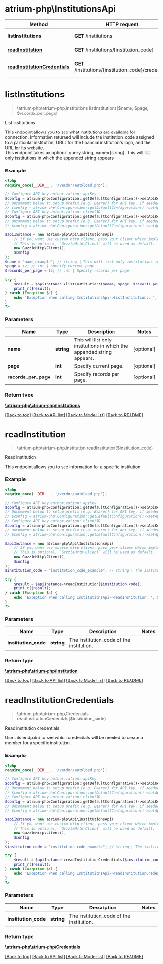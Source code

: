 # atrium-php\InstitutionsApi

Method | HTTP request | Description
------------- | ------------- | -------------
[**listInstitutions**](InstitutionsApi.md#listInstitutions) | **GET** /institutions | List institutions
[**readInstitution**](InstitutionsApi.md#readInstitution) | **GET** /institutions/{institution_code} | Read institution
[**readInstitutionCredentials**](InstitutionsApi.md#readInstitutionCredentials) | **GET** /institutions/{institution_code}/credentials | Read institution credentials


# **listInstitutions**
> \atrium-php\atrium-php\Institutions listInstitutions($name, $page, $records_per_page)

List institutions

This endpoint allows you to see what institutions are available for connection. Information returned will include the institution_code assigned to a particular institution, URLs for the financial institution's logo, and the URL for its website.<br> This endpoint takes an optional query string, name={string}. This will list only institutions in which the appended string appears.

### Example
```php
<?php
require_once(__DIR__ . '/vendor/autoload.php');

// Configure API key authorization: apiKey
$config = atrium-php\Configuration::getDefaultConfiguration()->setApiKey('MX-API-Key', 'YOUR_API_KEY');
// Uncomment below to setup prefix (e.g. Bearer) for API key, if needed
// $config = atrium-php\Configuration::getDefaultConfiguration()->setApiKeyPrefix('MX-API-Key', 'Bearer');
// Configure API key authorization: clientID
$config = atrium-php\Configuration::getDefaultConfiguration()->setApiKey('MX-Client-ID', 'YOUR_API_KEY');
// Uncomment below to setup prefix (e.g. Bearer) for API key, if needed
// $config = atrium-php\Configuration::getDefaultConfiguration()->setApiKeyPrefix('MX-Client-ID', 'Bearer');

$apiInstance = new atrium-php\Api\InstitutionsApi(
    // If you want use custom http client, pass your client which implements `GuzzleHttp\ClientInterface`.
    // This is optional, `GuzzleHttp\Client` will be used as default.
    new GuzzleHttp\Client(),
    $config
);
$name = "name_example"; // string | This will list only institutions in which the appended string appears.
$page = 12; // int | Specify current page.
$records_per_page = 12; // int | Specify records per page.

try {
    $result = $apiInstance->listInstitutions($name, $page, $records_per_page);
    print_r($result);
} catch (Exception $e) {
    echo 'Exception when calling InstitutionsApi->listInstitutions: ', $e->getMessage(), PHP_EOL;
}
?>
```

### Parameters

Name | Type | Description  | Notes
------------- | ------------- | ------------- | -------------
 **name** | **string**| This will list only institutions in which the appended string appears. | [optional]
 **page** | **int**| Specify current page. | [optional]
 **records_per_page** | **int**| Specify records per page. | [optional]

### Return type

[**\atrium-php\atrium-php\Institutions**](../Model/Institutions.md)

[[Back to top]](#) [[Back to API list]](../../README.md#documentation-for-api-endpoints) [[Back to Model list]](../../README.md#documentation-for-models) [[Back to README]](../../README.md)

# **readInstitution**
> \atrium-php\atrium-php\Institution readInstitution($institution_code)

Read institution

This endpoint allows you to see information for a specific institution.

### Example
```php
<?php
require_once(__DIR__ . '/vendor/autoload.php');

// Configure API key authorization: apiKey
$config = atrium-php\Configuration::getDefaultConfiguration()->setApiKey('MX-API-Key', 'YOUR_API_KEY');
// Uncomment below to setup prefix (e.g. Bearer) for API key, if needed
// $config = atrium-php\Configuration::getDefaultConfiguration()->setApiKeyPrefix('MX-API-Key', 'Bearer');
// Configure API key authorization: clientID
$config = atrium-php\Configuration::getDefaultConfiguration()->setApiKey('MX-Client-ID', 'YOUR_API_KEY');
// Uncomment below to setup prefix (e.g. Bearer) for API key, if needed
// $config = atrium-php\Configuration::getDefaultConfiguration()->setApiKeyPrefix('MX-Client-ID', 'Bearer');

$apiInstance = new atrium-php\Api\InstitutionsApi(
    // If you want use custom http client, pass your client which implements `GuzzleHttp\ClientInterface`.
    // This is optional, `GuzzleHttp\Client` will be used as default.
    new GuzzleHttp\Client(),
    $config
);
$institution_code = "institution_code_example"; // string | The institution_code of the institution.

try {
    $result = $apiInstance->readInstitution($institution_code);
    print_r($result);
} catch (Exception $e) {
    echo 'Exception when calling InstitutionsApi->readInstitution: ', $e->getMessage(), PHP_EOL;
}
?>
```

### Parameters

Name | Type | Description  | Notes
------------- | ------------- | ------------- | -------------
 **institution_code** | **string**| The institution_code of the institution. |

### Return type

[**\atrium-php\atrium-php\Institution**](../Model/Institution.md)

[[Back to top]](#) [[Back to API list]](../../README.md#documentation-for-api-endpoints) [[Back to Model list]](../../README.md#documentation-for-models) [[Back to README]](../../README.md)

# **readInstitutionCredentials**
> \atrium-php\atrium-php\Credentials readInstitutionCredentials($institution_code)

Read institution credentials

Use this endpoint to see which credentials will be needed to create a member for a specific institution.

### Example
```php
<?php
require_once(__DIR__ . '/vendor/autoload.php');

// Configure API key authorization: apiKey
$config = atrium-php\Configuration::getDefaultConfiguration()->setApiKey('MX-API-Key', 'YOUR_API_KEY');
// Uncomment below to setup prefix (e.g. Bearer) for API key, if needed
// $config = atrium-php\Configuration::getDefaultConfiguration()->setApiKeyPrefix('MX-API-Key', 'Bearer');
// Configure API key authorization: clientID
$config = atrium-php\Configuration::getDefaultConfiguration()->setApiKey('MX-Client-ID', 'YOUR_API_KEY');
// Uncomment below to setup prefix (e.g. Bearer) for API key, if needed
// $config = atrium-php\Configuration::getDefaultConfiguration()->setApiKeyPrefix('MX-Client-ID', 'Bearer');

$apiInstance = new atrium-php\Api\InstitutionsApi(
    // If you want use custom http client, pass your client which implements `GuzzleHttp\ClientInterface`.
    // This is optional, `GuzzleHttp\Client` will be used as default.
    new GuzzleHttp\Client(),
    $config
);
$institution_code = "institution_code_example"; // string | The institution_code of the institution.

try {
    $result = $apiInstance->readInstitutionCredentials($institution_code);
    print_r($result);
} catch (Exception $e) {
    echo 'Exception when calling InstitutionsApi->readInstitutionCredentials: ', $e->getMessage(), PHP_EOL;
}
?>
```

### Parameters

Name | Type | Description  | Notes
------------- | ------------- | ------------- | -------------
 **institution_code** | **string**| The institution_code of the institution. |

### Return type

[**\atrium-php\atrium-php\Credentials**](../Model/Credentials.md)

[[Back to top]](#) [[Back to API list]](../../README.md#documentation-for-api-endpoints) [[Back to Model list]](../../README.md#documentation-for-models) [[Back to README]](../../README.md)

